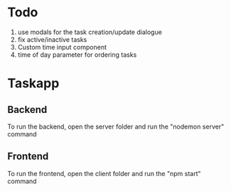 # Todo
1. use modals for the task creation/update dialogue
2. fix active/inactive tasks
3. Custom time input component
4. time of day parameter for ordering tasks

# Taskapp
## Backend
To run the backend, open the server folder and run the "nodemon server" command
## Frontend
To run the frontend, open the client folder and run the "npm start" command
